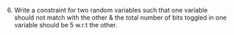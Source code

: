 6. Write a constraint for two random variables such that one 
variable should not match with the other & the total number of bits 
toggled in one variable should be 5 w.r.t the other.
